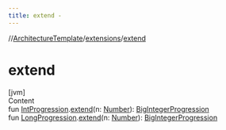 ```yaml
---
title: extend -
---
```

//[ArchitectureTemplate](../index.md)/[extensions](index.md)/[extend](extend.md)



# extend  
[jvm]  
Content  
fun [IntProgression](https://kotlinlang.org/api/latest/jvm/stdlib/kotlin.ranges/-int-progression/index.html).[extend](extend.md)(n: [Number](https://kotlinlang.org/api/latest/jvm/stdlib/kotlin/-number/index.html)): [BigIntegerProgression](../sequences/-big-integer-progression/index.md)  
fun [LongProgression](https://kotlinlang.org/api/latest/jvm/stdlib/kotlin.ranges/-long-progression/index.html).[extend](extend.md)(n: [Number](https://kotlinlang.org/api/latest/jvm/stdlib/kotlin/-number/index.html)): [BigIntegerProgression](../sequences/-big-integer-progression/index.md)  



